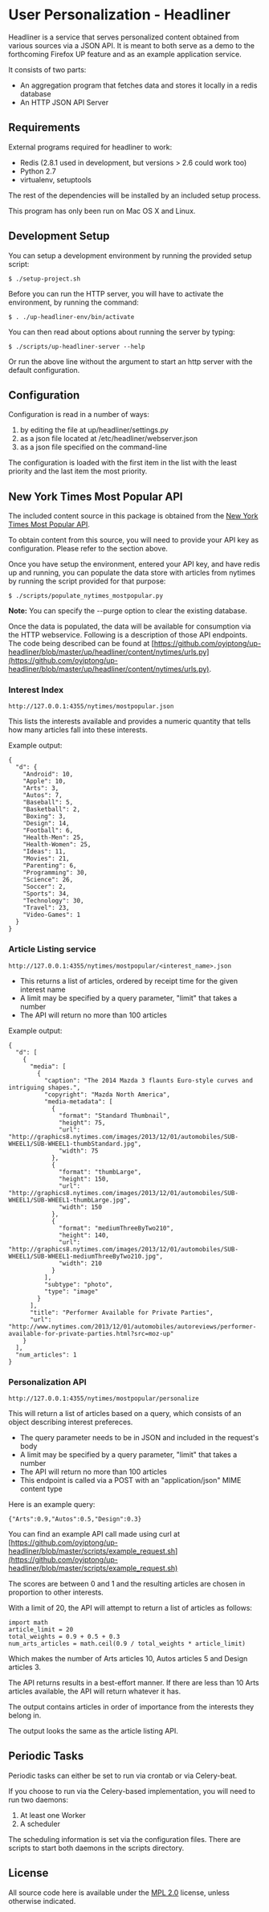 User Personalization - Headliner
================================

Headliner is a service that serves personalized content obtained from various sources via a JSON API.
It is meant to both serve as a demo to the forthcoming Firefox UP feature and as an example application service.

It consists of two parts:
 * An aggregation program that fetches data and stores it locally in a redis database
 * An HTTP JSON API Server

Requirements
------------

External programs required for headliner to work:
 * Redis (2.8.1 used in development, but versions > 2.6 could work too)
 * Python 2.7
 * virtualenv, setuptools

The rest of the dependencies will be installed by an included setup process.

This program has only been run on Mac OS X and Linux.

Development Setup
-----------------

You can setup a development environment by running the provided setup script:

    $ ./setup-project.sh

Before you can run the HTTP server, you will have to activate the environment, by running the command:

    $ . ./up-headliner-env/bin/activate

You can then read about options about running the server by typing:

    $ ./scripts/up-headliner-server --help

Or run the above line without the argument to start an http server with the default configuration.

Configuration
-------------

Configuration is read in a number of ways:

 1. by editing the file at up/headliner/settings.py
 1. as a json file located at /etc/headliner/webserver.json
 1. as a json file specified on the command-line

The configuration is loaded with the first item in the list with the least priority and the last item the most priority.

New York Times Most Popular API
-------------------------------

The included content source in this package is obtained from the [New York Times Most Popular API](http://developer.nytimes.com/docs/most_popular_api/).

To obtain content from this source, you will need to provide your API key as configuration. Please refer to the section above.

Once you have setup the environment, entered your API key, and have redis up and running, you can populate the data store with articles from nytimes by running the script provided for that purpose:

    $ ./scripts/populate_nytimes_mostpopular.py

**Note:** You can specify the --purge option to clear the existing database.

Once the data is populated, the data will be available for consumption via the HTTP webservice. Following is a description of those API endpoints. The code being described can be found at [https://github.com/oyiptong/up-headliner/blob/master/up/headliner/content/nytimes/urls.py](https://github.com/oyiptong/up-headliner/blob/master/up/headliner/content/nytimes/urls.py).

### Interest Index

    http://127.0.0.1:4355/nytimes/mostpopular.json

This lists the interests available and provides a numeric quantity that tells how many articles fall into these interests.

Example output:

    {
      "d": {
        "Android": 10,
        "Apple": 10,
        "Arts": 3,
        "Autos": 7,
        "Baseball": 5,
        "Basketball": 2,
        "Boxing": 3,
        "Design": 14,
        "Football": 6,
        "Health-Men": 25,
        "Health-Women": 25,
        "Ideas": 11,
        "Movies": 21,
        "Parenting": 6,
        "Programming": 30,
        "Science": 26,
        "Soccer": 2,
        "Sports": 34,
        "Technology": 30,
        "Travel": 23,
        "Video-Games": 1
      }
    }

### Article Listing service

    http://127.0.0.1:4355/nytimes/mostpopular/<interest_name>.json

 * This returns a list of articles, ordered by receipt time for the given interest name
 * A limit may be specified by a query parameter, "limit" that takes a number
 * The API will return no more than 100 articles

Example output:

    {
      "d": [
        {
          "media": [
            {
              "caption": "The 2014 Mazda 3 flaunts Euro-style curves and intriguing shapes.",
              "copyright": "Mazda North America",
              "media-metadata": [
                {
                  "format": "Standard Thumbnail",
                  "height": 75,
                  "url": "http://graphics8.nytimes.com/images/2013/12/01/automobiles/SUB-WHEEL1/SUB-WHEEL1-thumbStandard.jpg",
                  "width": 75
                },
                {
                  "format": "thumbLarge",
                  "height": 150,
                  "url": "http://graphics8.nytimes.com/images/2013/12/01/automobiles/SUB-WHEEL1/SUB-WHEEL1-thumbLarge.jpg",
                  "width": 150
                },
                {
                  "format": "mediumThreeByTwo210",
                  "height": 140,
                  "url": "http://graphics8.nytimes.com/images/2013/12/01/automobiles/SUB-WHEEL1/SUB-WHEEL1-mediumThreeByTwo210.jpg",
                  "width": 210
                }
              ],
              "subtype": "photo",
              "type": "image"
            }
          ],
          "title": "Performer Available for Private Parties",
          "url": "http://www.nytimes.com/2013/12/01/automobiles/autoreviews/performer-available-for-private-parties.html?src=moz-up"
        }
      ],
      "num_articles": 1
    }

### Personalization API

    http://127.0.0.1:4355/nytimes/mostpopular/personalize

This will return a list of articles based on a query, which consists of an object describing interest prefereces.
 * The query parameter needs to be in JSON and included in the request's body
 * A limit may be specified by a query parameter, "limit" that takes a number
 * The API will return no more than 100 articles
 * This endpoint is called via a POST with an "application/json" MIME content type

Here is an example query:

    {"Arts":0.9,"Autos":0.5,"Design":0.3}

You can find an example API call made using curl at [https://github.com/oyiptong/up-headliner/blob/master/scripts/example_request.sh](https://github.com/oyiptong/up-headliner/blob/master/scripts/example_request.sh)

The scores are between 0 and 1 and the resulting articles are chosen in proportion to other interests.

With a limit of 20, the API will attempt to return a list of articles as follows:

    import math
    article_limit = 20
    total_weights = 0.9 + 0.5 + 0.3
    num_arts_articles = math.ceil(0.9 / total_weights * article_limit)

Which makes the number of Arts articles 10, Autos articles 5 and Design articles 3.

The API returns results in a best-effort manner. If there are less than 10 Arts articles available, the API will return whatever it has.

The output contains articles in order of importance from the interests they belong in.

The output looks the same as the article listing API.

Periodic Tasks
--------------

Periodic tasks can either be set to run via crontab or via Celery-beat.

If you choose to run via the Celery-based implementation, you will need to run two daemons:

 1. At least one Worker
 1. A scheduler

The scheduling information is set via the configuration files. There are scripts to start both daemons in the scripts directory.

License
-------

All source code here is available under the [MPL 2.0](https://www.mozilla.org/MPL/2.0/) license, unless otherwise indicated.
